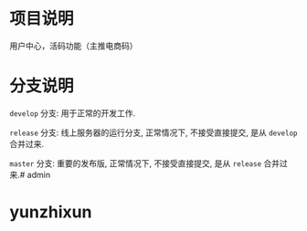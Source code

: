 # 项目说明

用户中心，活码功能（主推电商码）


# 分支说明

`develop` 分支: 用于正常的开发工作.

`release` 分支: 线上服务器的运行分支, 正常情况下, 不接受直接提交, 是从 `develop` 合并过来.

`master` 分支: 重要的发布版, 正常情况下, 不接受直接提交, 是从 `release` 合并过来.# admin
# yunzhixun
